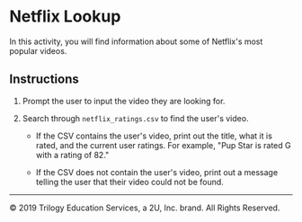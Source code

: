 # Netflix Lookup

In this activity, you will find information about some of Netflix's most popular videos. 

## Instructions

1. Prompt the user to input the video they are looking for.

2. Search through `netflix_ratings.csv` to find the user's video.

    * If the CSV contains the user's video, print out the title, what it is rated, and the current user ratings. For example, "Pup Star is rated G with a rating of 82."

    * If the CSV does not contain the user's video, print out a message telling the user that their video could not be found.

---

© 2019 Trilogy Education Services, a 2U, Inc. brand. All Rights Reserved.
